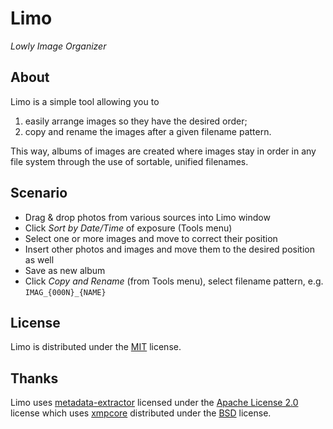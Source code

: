 # Limo
*Lowly Image Organizer*

## About

Limo is a simple tool allowing you to

1. easily arrange images so they have the desired order;
2. copy and rename the images after a given filename pattern.

This way, albums of images are created where images stay in order in any file system through the use of sortable, 
unified filenames.

## Scenario

* Drag & drop photos from various sources into Limo window
* Click *Sort by Date/Time* of exposure (Tools menu)
* Select one or more images and move to correct their position
* Insert other photos and images and move them to the desired position as well 
* Save as new album
* Click *Copy and Rename* (from Tools menu), select filename pattern, e.g. `IMAG_{000N}_{NAME}`

## License

Limo is distributed under the [MIT](https://opensource.org/licenses/MIT) license.

## Thanks

Limo uses [metadata-extractor](https://github.com/drewnoakes/metadata-extractor/) licensed under the
[Apache License 2.0](https://www.apache.org/licenses/LICENSE-2.0) license which uses 
[xmpcore](http://www.adobe.com/devnet/xmp.html) distributed under the 
[BSD](http://www.adobe.com/devnet/xmp/library/eula-xmp-library-java.html) license.
